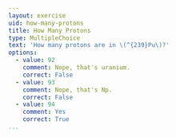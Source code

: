 ```yaml
---
layout: exercise
uid: how-many-protons
title: How Many Protons 
type: MultipleChoice
text: 'How many protons are in \(^{239}Pu\)?'
options:
  - value: 92
    comment: Nope, that's uranium.
    correct: False
  - value: 93
    comment: Nope, that's Np.
    correct: False
  - value: 94
    comment: Yes 
    correct: True 
...
```

